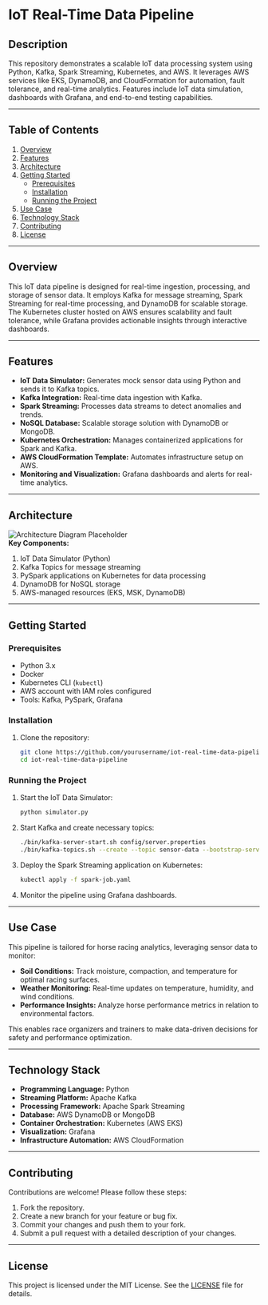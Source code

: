 # IoT Real-Time Data Pipeline

## Description
This repository demonstrates a scalable IoT data processing system using Python, Kafka, Spark Streaming, Kubernetes, and AWS. It leverages AWS services like EKS, DynamoDB, and CloudFormation for automation, fault tolerance, and real-time analytics. Features include IoT data simulation, dashboards with Grafana, and end-to-end testing capabilities.

---

## Table of Contents
1. [Overview](#overview)
2. [Features](#features)
3. [Architecture](#architecture)
4. [Getting Started](#getting-started)
   - [Prerequisites](#prerequisites)
   - [Installation](#installation)
   - [Running the Project](#running-the-project)
5. [Use Case](#use-case)
6. [Technology Stack](#technology-stack)
7. [Contributing](#contributing)
8. [License](#license)

---

## Overview
This IoT data pipeline is designed for real-time ingestion, processing, and storage of sensor data. It employs Kafka for message streaming, Spark Streaming for real-time processing, and DynamoDB for scalable storage. The Kubernetes cluster hosted on AWS ensures scalability and fault tolerance, while Grafana provides actionable insights through interactive dashboards.

---

## Features
- **IoT Data Simulator:** Generates mock sensor data using Python and sends it to Kafka topics.
- **Kafka Integration:** Real-time data ingestion with Kafka.
- **Spark Streaming:** Processes data streams to detect anomalies and trends.
- **NoSQL Database:** Scalable storage solution with DynamoDB or MongoDB.
- **Kubernetes Orchestration:** Manages containerized applications for Spark and Kafka.
- **AWS CloudFormation Template:** Automates infrastructure setup on AWS.
- **Monitoring and Visualization:** Grafana dashboards and alerts for real-time analytics.

---

## Architecture
![Architecture Diagram Placeholder](#)  
**Key Components:**
1. IoT Data Simulator (Python)
2. Kafka Topics for message streaming
3. PySpark applications on Kubernetes for data processing
4. DynamoDB for NoSQL storage
5. AWS-managed resources (EKS, MSK, DynamoDB)

---

## Getting Started

### Prerequisites
- Python 3.x
- Docker
- Kubernetes CLI (`kubectl`)
- AWS account with IAM roles configured
- Tools: Kafka, PySpark, Grafana

### Installation
1. Clone the repository:
   ```bash
   git clone https://github.com/yourusername/iot-real-time-data-pipeline.git
   cd iot-real-time-data-pipeline
   ```

### Running the Project
1. Start the IoT Data Simulator:
   ```bash
   python simulator.py
   ```
2. Start Kafka and create necessary topics:
   ```bash
   ./bin/kafka-server-start.sh config/server.properties
   ./bin/kafka-topics.sh --create --topic sensor-data --bootstrap-server localhost:9092
   ```
3. Deploy the Spark Streaming application on Kubernetes:
   ```bash
   kubectl apply -f spark-job.yaml
   ```
4. Monitor the pipeline using Grafana dashboards.

---

## Use Case
This pipeline is tailored for horse racing analytics, leveraging sensor data to monitor:
- **Soil Conditions:** Track moisture, compaction, and temperature for optimal racing surfaces.
- **Weather Monitoring:** Real-time updates on temperature, humidity, and wind conditions.
- **Performance Insights:** Analyze horse performance metrics in relation to environmental factors.

This enables race organizers and trainers to make data-driven decisions for safety and performance optimization.

---

## Technology Stack
- **Programming Language:** Python
- **Streaming Platform:** Apache Kafka
- **Processing Framework:** Apache Spark Streaming
- **Database:** AWS DynamoDB or MongoDB
- **Container Orchestration:** Kubernetes (AWS EKS)
- **Visualization:** Grafana
- **Infrastructure Automation:** AWS CloudFormation

---

## Contributing
Contributions are welcome! Please follow these steps:
1. Fork the repository.
2. Create a new branch for your feature or bug fix.
3. Commit your changes and push them to your fork.
4. Submit a pull request with a detailed description of your changes.

---

## License
This project is licensed under the MIT License. See the [LICENSE](LICENSE) file for details.